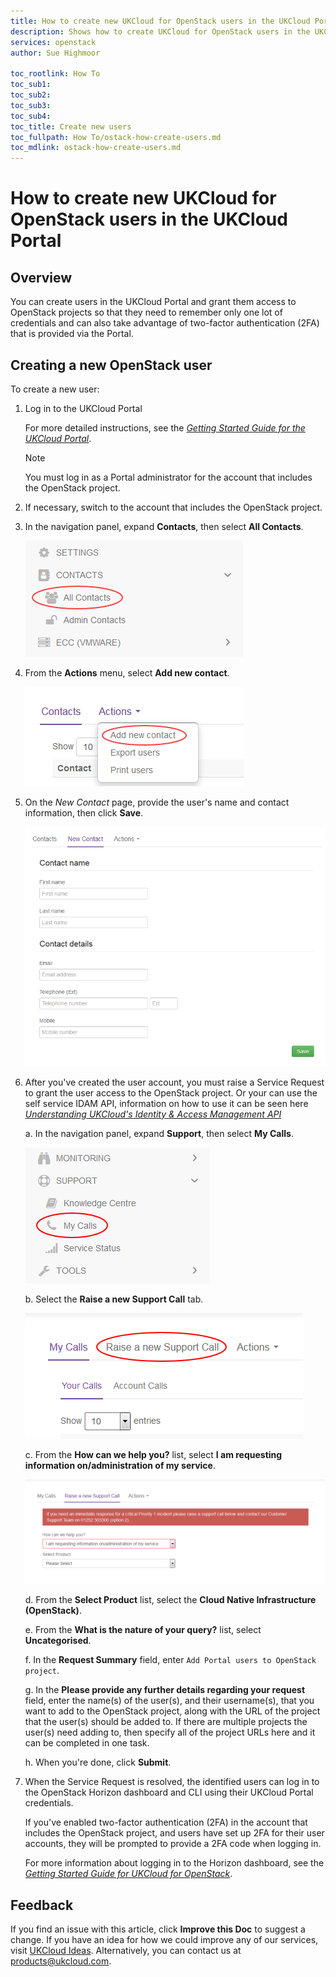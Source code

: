 ```yaml
---
title: How to create new UKCloud for OpenStack users in the UKCloud Portal | UKCloud Ltd
description: Shows how to create UKCloud for OpenStack users in the UKCloud Portal so that they can benefit from two-factor authentication (2FA)
services: openstack
author: Sue Highmoor

toc_rootlink: How To
toc_sub1: 
toc_sub2:
toc_sub3:
toc_sub4:
toc_title: Create new users
toc_fullpath: How To/ostack-how-create-users.md
toc_mdlink: ostack-how-create-users.md
---
```


# How to create new UKCloud for OpenStack users in the UKCloud Portal

## Overview

You can create users in the UKCloud Portal and grant them access to OpenStack projects so that they need to remember only one lot of credentials and can also take advantage of two-factor authentication (2FA) that is provided via the Portal.

## Creating a new OpenStack user

To create a new user:

1. Log in to the UKCloud Portal

    For more detailed instructions, see the [*Getting Started Guide for the UKCloud Portal*](../portal/ptl-gs.md).

    > [!NOTE]
    > You must log in as a Portal administrator for the account that includes the OpenStack project.

2. If necessary, switch to the account that includes the OpenStack project.

3. In the navigation panel, expand **Contacts**, then select **All Contacts**.

    ![All contacts menu option in the UKCloud Portal](images/ptl-menu-all-contacts.png)

4. From the **Actions** menu, select **Add new contact**.

    ![Add new contact menu option](images/ptl-mnu-add-new-contact.png)

5. On the *New Contact* page, provide the user's name and contact information, then click **Save**.

    ![New Contact page](images/ptl-new-contact.png)

6. After you've created the user account, you must raise a Service Request to grant the user access to the OpenStack project. Or your can use the self service IDAM API, information on how to use it can be seen here  [*Understanding UKCloud's Identity & Access Management API*](../other/other-ref-idam.md)

    a. In the navigation panel, expand **Support**, then select **My Calls**.

    ![My Calls menu option in the UKCloud Portal](images/ptl_mnu-my-calls.png)

    b. Select the **Raise a new Support Call** tab.

    ![Raise a new Support Call tab](images/ptl-tab-new-ticket.png)

    c. From the **How can we help you?** list, select **I am requesting information on/administration of my service**.

    ![Raise a Service Request](images/ptl-my-calls-request.png)

    d. From the **Select Product** list, select the **Cloud Native Infrastructure (OpenStack)**.

    e. From the **What is the nature of your query?** list, select **Uncategorised**.

    f. In the **Request Summary** field, enter `Add Portal users to OpenStack project`.

    g. In the **Please provide any further details regarding your request** field, enter the name(s) of the user(s), and their username(s), that you want to add to the OpenStack project, along with the URL of the project that the user(s) should be added to. If there are multiple projects the user(s) need adding to, then specify all of the project URLs here and it can be completed in one task.

    h. When you're done, click **Submit**.

7. When the Service Request is resolved, the identified users can log in to the OpenStack Horizon dashboard and CLI using their UKCloud Portal credentials.

    If you've enabled two-factor authentication (2FA) in the account that includes the OpenStack project, and users have set up 2FA for their user accounts, they will be prompted to provide a 2FA code when logging in.

    For more information about logging in to the Horizon dashboard, see the [*Getting Started Guide for UKCloud for OpenStack*](ostack-gs.md).

## Feedback

If you find an issue with this article, click **Improve this Doc** to suggest a change. If you have an idea for how we could improve any of our services, visit [UKCloud Ideas](https://ideas.ukcloud.com). Alternatively, you can contact us at <products@ukcloud.com>.

